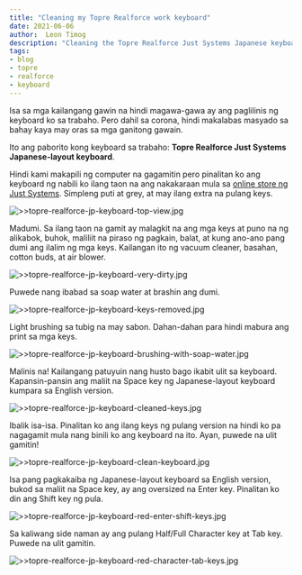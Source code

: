 ```yaml
---
title: "Cleaning my Topre Realforce work keyboard"
date: 2021-06-06
author:  Leon Timog
description: "Cleaning the Topre Realforce Just Systems Japanese keyboard"
tags:
- blog
- topre
- realforce
- keyboard
---
```

Isa sa mga kailangang gawin na hindi magawa-gawa ay ang paglilinis ng keyboard ko sa trabaho. Pero dahil sa corona, hindi makalabas masyado sa bahay kaya may oras sa mga ganitong gawain.

Ito ang paborito kong keyboard sa trabaho: **Topre Realforce Just Systems Japanese-layout keyboard**.

Hindi kami makapili ng computer na gagamitin pero pinalitan ko ang keyboard ng nabili ko ilang taon na ang nakakaraan mula sa [online store ng Just Systems](https://www.justmyshop.com/). Simpleng puti at grey, at may ilang extra na pulang keys.

![>>topre-realforce-jp-keyboard-top-view.jpg](topre-realforce-jp-keyboard-top-view.jpg)

Madumi. Sa ilang taon na gamit ay malagkit na ang mga keys at puno na ng alikabok, buhok, maliliit na piraso ng pagkain, balat, at kung ano-ano pang dumi ang ilalim ng mga keys. Kailangan ito ng vacuum cleaner, basahan, cotton buds, at air blower.

![>>topre-realforce-jp-keyboard-very-dirty.jpg](topre-realforce-jp-keyboard-very-dirty.jpg)

Puwede nang ibabad sa soap water at brashin ang dumi.

![>>topre-realforce-jp-keyboard-keys-removed.jpg](topre-realforce-jp-keyboard-keys-removed.jpg)

Light brushing sa tubig na may sabon. Dahan-dahan para hindi mabura ang print sa mga keys.

![>>topre-realforce-jp-keyboard-brushing-with-soap-water.jpg](topre-realforce-jp-keyboard-brushing-with-soap-water.jpg)

Malinis na! Kailangang patuyuin nang husto bago ikabit ulit sa keyboard. Kapansin-pansin ang maliit na Space key ng Japanese-layout keyboard kumpara sa English version.

![>>topre-realforce-jp-keyboard-cleaned-keys.jpg](topre-realforce-jp-keyboard-cleaned-keys.jpg)

Ibalik isa-isa. Pinalitan ko ang ilang keys ng pulang version na hindi ko pa nagagamit mula nang binili ko ang keyboard na ito. Ayan, puwede na ulit gamitin!

![>>topre-realforce-jp-keyboard-clean-keyboard.jpg](topre-realforce-jp-keyboard-clean-keyboard.jpg)

Isa pang pagkakaiba ng Japanese-layout keyboard sa English version, bukod sa maliit na Space key, ay ang oversized na Enter key. Pinalitan ko din ang Shift key ng pula.

![>>topre-realforce-jp-keyboard-red-enter-shift-keys.jpg](topre-realforce-jp-keyboard-red-enter-shift-keys.jpg)

Sa kaliwang side naman ay ang pulang Half/Full Character key at Tab key. Puwede na ulit gamitin.

![>>topre-realforce-jp-keyboard-red-character-tab-keys.jpg](topre-realforce-jp-keyboard-red-character-tab-keys.jpg)

